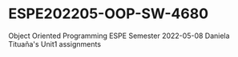 # ESPE202205-OOP-SW-4680
Object Oriented Programming ESPE Semester 2022-05-08
Daniela Tituaña's Unit1 assignments
